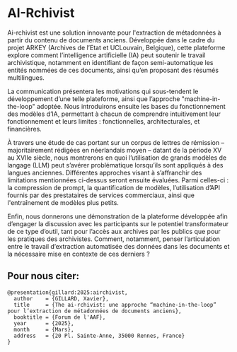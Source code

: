 # AI-Rchivist

Ai-rchivist est une solution innovante pour l'extraction de métadonnées à partir du
contenu de documents anciens. Développée dans le cadre du projet ARKEY (Archives
de l’Etat et UCLouvain, Belgique), cette plateforme explore comment l’intelligence
artificielle (IA) peut soutenir le travail archivistique, notamment en identifiant de façon
semi-automatique les entités nommées de ces documents, ainsi qu’en proposant des
résumés multilingues.

La communication présentera les motivations qui sous-tendent le développement
d’une telle plateforme, ainsi que l’approche "machine-in-the-loop" adoptée. Nous
introduirons ensuite les bases du fonctionnement des modèles d’IA, permettant à
chacun de comprendre intuitivement leur fonctionnement et leurs limites :
fonctionnelles, architecturales, et financières.

À travers une étude de cas portant sur un corpus de lettres de rémission –
majoritairement rédigées en néerlandais moyen – datant de la période XV au XVIIe
siècle, nous montrerons en quoi l’utilisation de grands modèles de langage (LLM) peut
s’avérer problématique lorsqu’ils sont appliqués à des langues anciennes.
Différentes approches visant à s’affranchir des limitations mentionnées ci-dessus
seront ensuite évaluées. Parmi celles-ci : la compression de prompt, la quantification
de modèles, l’utilisation d’API fournis par des prestataires de services commerciaux,
ainsi que l'entraînement de modèles plus petits.

Enfin, nous donnerons une démonstration de la plateforme développée afin d’engager
la discussion avec les participants sur le potentiel transformateur de ce type d’outil,
tant pour l’accès aux archives par les publics que pour les pratiques des archivistes.
Comment, notamment, penser l’articulation entre le travail d’extraction automatisée
des données dans les documents et la nécessaire mise en contexte de ces derniers ?

## Pour nous citer:
```
@presentation{gillard:2025:airchivist,
  author    = {GILLARD, Xavier},
  title     = {The ai-rchivist: une approche “machine-in-the-loop” pour l’extraction de métadonnées de documents anciens},
  booktitle = {Forum de l'AAF},
  year      = {2025},
  month     = {Mars},
  address   = {20 Pl. Sainte-Anne, 35000 Rennes, France}
}
```